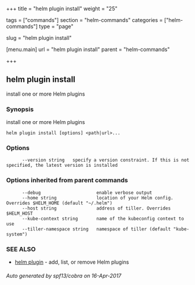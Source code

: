 +++
title = "helm plugin install"
weight = "25"

tags = ["commands"]
section = "helm-commands"
categories = ["helm-commands"]
type = "page"

slug = "helm plugin install"

[menu.main]
  url = "helm plugin install"
  parent = "helm-commands"

+++

## helm plugin install

install one or more Helm plugins

### Synopsis


install one or more Helm plugins

```
helm plugin install [options] <path|url>...
```

### Options

```
      --version string   specify a version constraint. If this is not specified, the latest version is installed
```

### Options inherited from parent commands

```
      --debug                     enable verbose output
      --home string               location of your Helm config. Overrides $HELM_HOME (default "~/.helm")
      --host string               address of tiller. Overrides $HELM_HOST
      --kube-context string       name of the kubeconfig context to use
      --tiller-namespace string   namespace of tiller (default "kube-system")
```

### SEE ALSO
* [helm plugin](helm_plugin.md)	 - add, list, or remove Helm plugins

###### Auto generated by spf13/cobra on 16-Apr-2017
